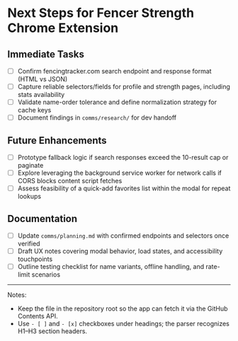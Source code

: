 # Next Steps for Fencer Strength Chrome Extension

## Immediate Tasks
- [ ] Confirm fencingtracker.com search endpoint and response format (HTML vs JSON)
- [ ] Capture reliable selectors/fields for profile and strength pages, including stats availability
- [ ] Validate name-order tolerance and define normalization strategy for cache keys
- [ ] Document findings in `comms/research/` for dev handoff

## Future Enhancements
- [ ] Prototype fallback logic if search responses exceed the 10-result cap or paginate
- [ ] Explore leveraging the background service worker for network calls if CORS blocks content script fetches
- [ ] Assess feasibility of a quick-add favorites list within the modal for repeat lookups

## Documentation
- [ ] Update `comms/planning.md` with confirmed endpoints and selectors once verified
- [ ] Draft UX notes covering modal behavior, load states, and accessibility touchpoints
- [ ] Outline testing checklist for name variants, offline handling, and rate-limit scenarios

---

Notes:
- Keep the file in the repository root so the app can fetch it via the GitHub Contents API.
- Use `- [ ]` and `- [x]` checkboxes under headings; the parser recognizes H1–H3 section headers.

